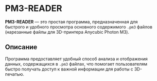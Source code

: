 # PM3-READER

**PM3-READER** — это простая программа, предназначенная для быстрого и удобного просмотра основного содержимого `.pm3` файлов (нарезанные файлы для 3D-принтера Anycubic Photon M3).

## Описание
Программа предоставляет удобный способ анализа и отображения данных, содержащихся в `.pm3` файлах, что помогает пользователям быстро получать доступ к важной информации для работы с 3D-печатью.

